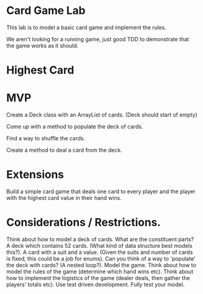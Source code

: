 # Card Game Lab
This lab is to model a basic card game and implement the rules.

We aren't looking for a running game, just good TDD to demonstrate that the game works as it should.

# Highest Card

# MVP
Create a Deck class with an ArrayList of cards. (Deck should start of empty)

Come up with a method to populate the deck of cards.

Find a way to shuffle the cards.

Create a method to deal a card from the deck.

# Extensions
Build a simple card game that deals one card to every player and the player with the highest card value in their hand wins.

# Considerations / Restrictions.

Think about how to model a deck of cards. What are the constituent parts?
A deck which contains 52 cards. (What kind of data structure best models this?).
A card with a suit and a value. (Given the suits and number of cards is fixed, this could be a job for enums).
Can you think of a way to 'populate' the deck with cards? (A nested loop?).
Model the game.
Think about how to model the rules of the game (determine which hand wins etc).
Think about how to implement the logistics of the game (dealer deals, then gather the players' totals etc).
Use test driven development. Fully test your model.
